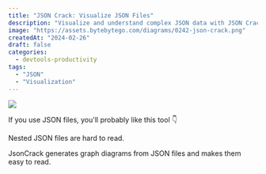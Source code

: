 ```yaml
---
title: "JSON Crack: Visualize JSON Files"
description: "Visualize and understand complex JSON data with JSON Crack."
image: "https://assets.bytebytego.com/diagrams/0242-json-crack.png"
createdAt: "2024-02-26"
draft: false
categories:
  - devtools-productivity
tags:
  - "JSON"
  - "Visualization"
---
```


![](https://assets.bytebytego.com/diagrams/0242-json-crack.png)

If you use JSON files, you'll probably like this tool 👇

Nested JSON files are hard to read.

JsonCrack generates graph diagrams from JSON files and makes them easy to read.
